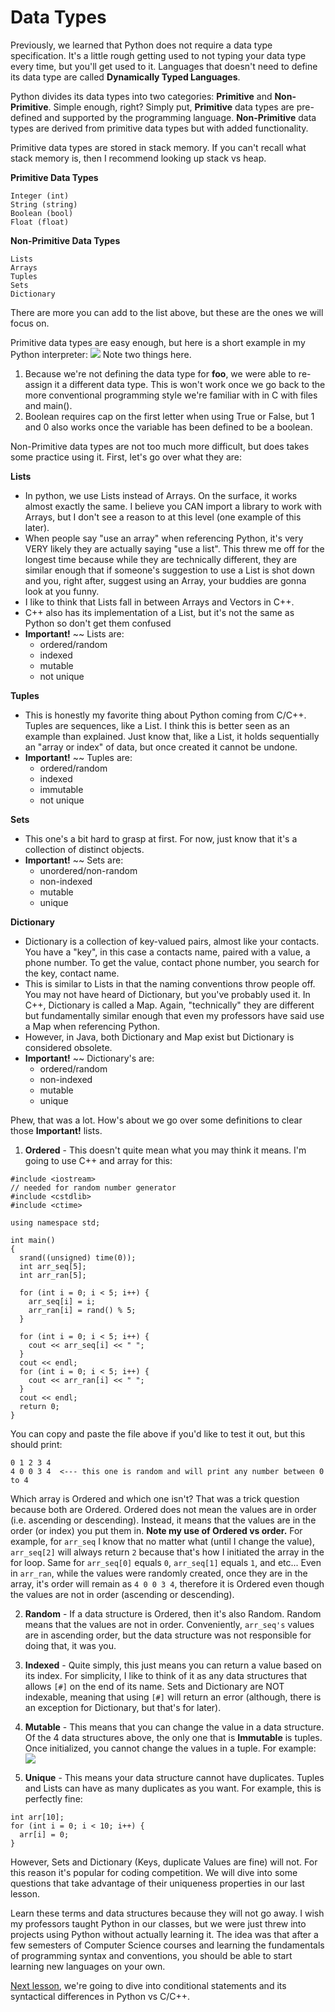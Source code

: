 # Data Types

Previously, we learned that Python does not require a data type specification. It's a little rough getting used to not typing your data type every time, but you'll get used to it. Languages that doesn't need to define its data type are called **Dynamically Typed Languages**.

Python divides its data types into two categories: **Primitive** and **Non-Primitive**. Simple enough, right? Simply put, **Primitive** data types are pre-defined and supported by the programming language. **Non-Primitive** data types are derived from primitive data types but with added functionality.

Primitive data types are stored in stack memory. If you can't recall what stack memory is, then I recommend looking up stack vs heap.

**Primitive Data Types**
```
Integer (int)
String (string)
Boolean (bool)
Float (float)
```

**Non-Primitive Data Types**
```
Lists
Arrays
Tuples
Sets
Dictionary
```

There are more you can add to the list above, but these are the ones we will focus on.

Primitive data types are easy enough, but here is a short example in my Python interpreter:
![](Images/datatypes)
Note two things here.
1. Because we're not defining the data type for **foo**, we were able to re-assign it a different data type. This is won't work once we go back to the more conventional programming style we're familiar with in C with files and main().
2. Boolean requires cap on the first letter when using True or False, but 1 and 0 also works once the variable has been defined to be a boolean.

Non-Primitive data types are not too much more difficult, but does takes some practice using it. First, let's go over what they are:

**Lists**
- In python, we use Lists instead of Arrays. On the surface, it works almost exactly the same. I believe you CAN import a library to work with Arrays, but I don't see a reason to at this level (one example of this later).
- When people say "use an array" when referencing Python, it's very VERY likely they are actually saying "use a list". This threw me off for the longest time because while they are technically different, they are similar enough that if someone's suggestion to use a List is shot down and you, right after, suggest using an Array, your buddies are gonna look at you funny.
- I like to think that Lists fall in between Arrays and Vectors in C++.
- C++ also has its implementation of a List, but it's not the same as Python so don't get them confused
- **Important!** ~~ Lists are:
  - ordered/random
  - indexed
  - mutable
  - not unique

**Tuples**
- This is honestly my favorite thing about Python coming from C/C++. Tuples are sequences, like a List. I think this is better seen as an example than explained. Just know that, like a List, it holds sequentially an "array or index" of data, but once created it cannot be undone.
- **Important!** ~~ Tuples are:
  - ordered/random
  - indexed
  - immutable
  - not unique

**Sets**
- This one's a bit hard to grasp at first. For now, just know that it's a collection of distinct objects.
- **Important!** ~~ Sets are:
  - unordered/non-random
  - non-indexed
  - mutable
  - unique

**Dictionary**
- Dictionary is a collection of key-valued pairs, almost like your contacts. You have a "key", in this case a contacts name, paired with a value, a phone number. To get the value, contact phone number, you search for the key, contact name.
- This is similar to Lists in that the naming conventions throw people off. You may not have heard of Dictionary, but you've probably used it. In C++, Dictionary is called a Map. Again, "technically" they are different but fundamentally similar enough that even my professors have said use a Map when referencing Python.
- However, in Java, both Dictionary and Map exist but Dictionary is considered obsolete.
- **Important!** ~~ Dictionary's are:
  - ordered/random
  - non-indexed
  - mutable
  - unique

Phew, that was a lot. How's about we go over some definitions to clear those **Important!** lists.
1. **Ordered** - This doesn't quite mean what you may think it means. I'm going to use C++ and array for this:
```
#include <iostream>
// needed for random number generator
#include <cstdlib>
#include <ctime>

using namespace std;

int main()
{
  srand((unsigned) time(0));
  int arr_seq[5];
  int arr_ran[5];

  for (int i = 0; i < 5; i++) {
    arr_seq[i] = i;
    arr_ran[i] = rand() % 5;
  }

  for (int i = 0; i < 5; i++) {
    cout << arr_seq[i] << " ";
  }
  cout << endl;
  for (int i = 0; i < 5; i++) {
    cout << arr_ran[i] << " ";
  }
  cout << endl;
  return 0;
}
```
You can copy and paste the file above if you'd like to test it out, but this should print:
```
0 1 2 3 4
4 0 0 3 4  <--- this one is random and will print any number between 0 to 4
```
Which array is Ordered and which one isn't?
That was a trick question because both are Ordered. Ordered does not mean the values are in order (i.e. ascending or descending). Instead, it means that the values are in the order (or index) you put them in. **Note my use of Ordered vs order.**
For example, for ``arr_seq`` I know that no matter what (until I change the value), ``arr_seq[2]`` will always return ``2`` because that's how I initiated the array in the for loop. Same for ``arr_seq[0]`` equals ``0``, ``arr_seq[1]`` equals ``1``, and etc... Even in ``arr_ran``, while the values were randomly created, once they are in the array, it's order will remain as ``4 0 0 3 4``, therefore it is Ordered even though the values are not in order (ascending or descending).

2. **Random** - If a data structure is Ordered, then it's also Random. Random means that the values are not in order. Conveniently, ``arr_seq's`` values are in ascending order, but the data structure was not responsible for doing that, it was you.

3. **Indexed** - Quite simply, this just means you can return a value based on its index. For simplicity, I like to think of it as any data structures that allows `[#]` on the end of its name. Sets and Dictionary are NOT indexable, meaning that using `[#]` will return an error (although, there is an exception for Dictionary, but that's for later).

4. **Mutable** - This means that you can change the value in a data structure. Of the 4 data structures above, the only one that is **Immutable** is tuples. Once initialized, you cannot change the values in a tuple. For example:
![](Images/tuplez)

5. **Unique** - This means your data structure cannot have duplicates. Tuples and Lists can have as many duplicates as you want. For example, this is perfectly fine:
```
int arr[10];
for (int i = 0; i < 10; i++) {
  arr[i] = 0;
}
```
However, Sets and Dictionary (Keys, duplicate Values are fine) will not. For this reason it's popular for coding competition. We will dive into some questions that take advantage of their uniqueness properties in our last lesson.

Learn these terms and data structures because they will not go away. I wish my professors taught Python in our classes, but we were just threw into projects using Python without actually learning it. The idea was that after a few semesters of Computer Science courses and learning the fundamentals of programming syntax and conventions, you should be able to start learning new languages on your own.

[Next lesson](/Conditional_Statement.md), we're going to dive into conditional statements and its syntactical differences in Python vs C/C++.
